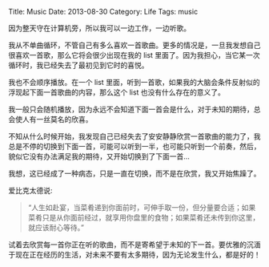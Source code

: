 Title: Music
Date: 2013-08-30
Category: Life
Tags: music

因为整天守在计算机旁，所以我可以一边工作，一边听歌。

我从不单曲循环，不管自己有多么喜欢一首歌曲。更多的情况是，一旦我发想自己很喜欢一首歌，那么它将会很少出现在我的 list 里面了。因为我担心，当它某一次循环时，我已经失去了最初见到它时的喜悦。

我也不会顺序播放。在一个 list 里面，听到一首歌，如果我的大脑会条件反射似的浮现起下面一首歌曲的内容，那么这个 list 也没有什么存在的意义了。

我一般只会随机播放，因为永远不会知道下面一首会是什么，对于未知的期待，总会使人有一丝莫名的欣喜。

不知从什么时候开始，我发现自己已经失去了安安静静欣赏一首歌曲的能力了，我总是不停的切换到下面一首，可能可以听到一半，也可能只听到一个前奏，然后，貌似它没有办法满足我的期待，又开始切换到了下面一首...

我想，这已经成了一种病态，只是一直在切换，而不是在欣赏，我又开始焦躁了。

爱比克太德说:

>“人生如赴宴，当菜肴递到你面前时，可伸手取一份，但分量要合适；如果菜肴只是从你面前经过，就享用你盘里的食物；如果菜肴还未传到你这里，就应该耐心等待。”

试着去欣赏每一首你正在听的歌曲，而不是寄希望于未知的下一首。要优雅的沉湎于现在正在经历的生活，对未来不要有太多期待，因为无论发生什么，都是好的！
